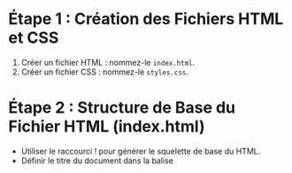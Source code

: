 # Étape 1 : Création des Fichiers HTML et CSS

1. Créer un fichier HTML : nommez-le `index.html`.
2. Créer un fichier CSS : nommez-le `styles.css`.

# Étape 2 : Structure de Base du Fichier HTML (index.html)

- Utiliser le raccourci ! pour générer le squelette de base du HTML.
- Définir le titre du document dans la balise <title>.

# Étape 3 : Importation du Fichier CSS

- Ajouter un lien vers le fichier CSS dans la balise <head> du HTML.

# Étape 4 : Création des Éléments de la Page

- Ajouter un élément <header> dans le <body>.
- À l'intérieur du <header>, ajouter une barre de navigation (<nav>)

- Ajouter un élément <main> après le <header> (son grand frère).
- Créer trois sections (<section>) à l'intérieur du <main>.

  Dans au moins une section, inclure une balise <article>.
  Dans au moins une section, inclure une balise <img> pour une image.
  Dans au moins une section, inclure une balise <a> pour un lien.

  Chaque section doit contenir au moins un titre (<h1> à <h6>) et un paragraphe (<p>).

- Ajouter un élément <footer> après le <main> (son grand frère).
- Inclure un texte de droit d'auteur.
- Ajouter trois icônes de réseaux sociaux en utilisant FontAwesome.

# Étape 5 : Stylisation avec CSS (styles.css)

1. Utilisation d'IDs et de Classes pour le Stylisme

Choisissez deux éléments (par exemple, une section spécifique ou le header) et attribuez-leur un ID unique. Appliquez des styles spécifiques à ces éléments en utilisant leurs IDs dans votre fichier CSS.
Utilisez des classes pour styliser les autres éléments. Par exemple, appliquez une classe commune aux sections ou aux éléments de la liste de navigation pour une stylisation cohérente.

2. Stylisation de la Barre de Navigation

Créez une liste non ordonnée (<ul>) pour les éléments de navigation.
Utilisez display: flex; pour afficher les éléments de la liste (<li>) en ligne.
Centre verticalement et horizontalement les éléments avec les flexbox.
Stylisez les liens de navigation directement sans classe ni ID, en utilisant le sélecteur d'élément a dans le CSS. Définissez leur couleur en bleu.

3. Stylisation des Sections dans le <main>
   Utilisez des classes pour appliquer des styles communs aux sections.
   Personnalisez l'apparence des titres, paragraphes, et autres éléments en utilisant des classes pour une meilleure cohérence et lisibilité.

4. Stylisation du <footer>
   Utilisez les flexbox pour aligner centralement et horizontalement les éléments, y compris les icônes de réseaux sociaux.
   Stylisez le footer en utilisant une classe ou un ID spécifique pour assurer un design distinct et harmonieux.

5. Cohérence et Finitions
   Assurez-vous que l'ensemble du site présente un style cohérent en termes de couleurs, de polices, et d'espacement.
   Testez la réactivité du site pour s'assurer qu'il s'affiche correctement sur différents appareils.

6. Vérification et Ajustements
   Ouvrez le site dans différents navigateurs pour tester sa compatibilité et son affichage.
   Effectuez des ajustements si nécessaire pour optimiser l'apparence et l'accessibilité.

# BONUS :

Rajouter un lien cliquable fixé en bas a gauche du site internet avec une icon de flèche vers le haut, au clique on doit pouvoir scroll tout en haut du site

